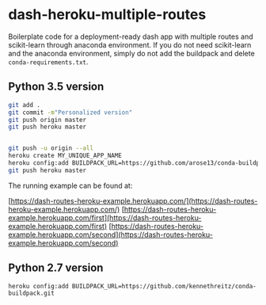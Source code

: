 # dash-heroku-multiple-routes
Boilerplate code for a deployment-ready dash app with multiple routes and scikit-learn through anaconda environment.
If you do not need scikit-learn and the anaconda environment, simply do not add the buildpack and delete ```conda-requirements.txt```.

## Python 3.5 version

```bash
git add .
git commit -m"Personalized version"
git push origin master
git push heroku master


git push -u origin --all
heroku create MY_UNIQUE_APP_NAME
heroku config:add BUILDPACK_URL=https://github.com/arose13/conda-buildpack.git
git push heroku master
```

The running example can be found at:

[https://dash-routes-heroku-example.herokuapp.com/](https://dash-routes-heroku-example.herokuapp.com/)
[https://dash-routes-heroku-example.herokuapp.com/first](https://dash-routes-heroku-example.herokuapp.com/first)
[https://dash-routes-heroku-example.herokuapp.com/second](https://dash-routes-heroku-example.herokuapp.com/second)


## Python 2.7 version
```
heroku config:add BUILDPACK_URL=https://github.com/kennethreitz/conda-buildpack.git
```